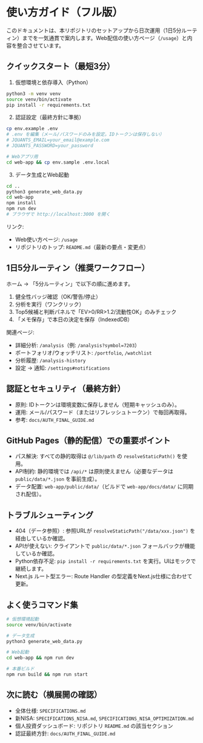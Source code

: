 # 使い方ガイド（フル版）

このドキュメントは、本リポジトリのセットアップから日次運用（1日5分ルーティン）までを一気通貫で案内します。Web配信の使い方ページ（`/usage`）と内容を整合させています。

## クイックスタート（最短3分）

1) 仮想環境と依存導入（Python）
```bash
python3 -m venv venv
source venv/bin/activate
pip install -r requirements.txt
```

2) 認証設定（最終方針に準拠）
```bash
cp env.example .env
# .env を編集（メール/パスワードのみを設定。IDトークンは保存しない）
# JQUANTS_EMAIL=your_email@example.com
# JQUANTS_PASSWORD=your_password

# Webアプリ用
cd web-app && cp env.sample .env.local
```

3) データ生成とWeb起動
```bash
cd ..
python3 generate_web_data.py
cd web-app
npm install
npm run dev
# ブラウザで http://localhost:3000 を開く
```

リンク:
- Web使い方ページ: `/usage`
- リポジトリのトップ: `README.md`（最新の要点・変更点）

## 1日5分ルーティン（推奨ワークフロー）

ホーム → 「5分ルーティン」で以下の順に進めます。
1. 健全性バッジ確認（OK/警告/停止）
2. 分析を実行（ワンクリック）
3. Top5候補と判断パネルで「EV>0/RR>1.2/流動性OK」のみチェック
4. 「メモ保存」で本日の決定を保存（IndexedDB）

関連ページ:
- 詳細分析: `/analysis`（例: `/analysis?symbol=7203`）
- ポートフォリオ/ウォッチリスト: `/portfolio`, `/watchlist`
- 分析履歴: `/analysis-history`
- 設定 → 通知: `/settings#notifications`

## 認証とセキュリティ（最終方針）

- 原則: IDトークンは環境変数に保存しません（短期キャッシュのみ）。
- 運用: メール/パスワード（またはリフレッシュトークン）で毎回再取得。
- 参考: `docs/AUTH_FINAL_GUIDE.md`

## GitHub Pages（静的配信）での重要ポイント

- パス解決: すべての静的取得は `@/lib/path` の `resolveStaticPath()` を使用。
- API制約: 静的環境では `/api/*` は原則使えません（必要なデータは `public/data/*.json` を事前生成）。
- データ配置: `web-app/public/data/`（ビルドで `web-app/docs/data/` に同期され配信）。

## トラブルシューティング

- 404（データ参照）: 参照URLが `resolveStaticPath("/data/xxx.json")` を経由しているか確認。
- APIが使えない: クライアントで `public/data/*.json` フォールバックが機能しているか確認。
- Python依存不足: `pip install -r requirements.txt` を実行。UIはモックで継続します。
- Next.js ルート型エラー: Route Handler の型定義をNext.js仕様に合わせて更新。

## よく使うコマンド集

```bash
# 仮想環境起動
source venv/bin/activate

# データ生成
python3 generate_web_data.py

# Web起動
cd web-app && npm run dev

# 本番ビルド
npm run build && npm run start
```

## 次に読む（横展開の確認）

- 全体仕様: `SPECIFICATIONS.md`
- 新NISA: `SPECIFICATIONS_NISA.md`, `SPECIFICATIONS_NISA_OPTIMIZATION.md`
- 個人投資ダッシュボード: リポジトリ `README.md` の該当セクション
- 認証最終方針: `docs/AUTH_FINAL_GUIDE.md`

